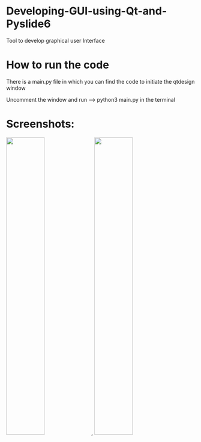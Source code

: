 # Developing-GUI-using-Qt-and-Pyslide6
Tool to develop graphical user Interface

# How to run the code
There is a main.py file in which you can find the code to initiate the qtdesign window 

Uncomment the window and run --> python3 main.py in the terminal


# Screenshots:
<p float="left">
<img width="45%" src="https://github.com/tom635/Developing-GUI-using-Qt-and-Pyslide6/blob/main/Screenshot%202022-12-22%20at%208.43.06%20AM.png">,
 <img width="45%" src="https://github.com/tom635/Developing-GUI-using-Qt-and-Pyslide6/blob/main/Screenshot%202022-12-22%20at%208.45.12%20AM.png">
</p>

